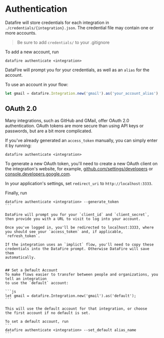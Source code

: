 # Authentication
Datafire will store credentials for each integration in
`./credentials/{integration}.json`. The credential file
may contain one or more accounts.

> Be sure to add `credentials/` to your .gitignore

To add a new account, run
```
datafire authenticate <integration>
```
DataFire will prompt you for your credentials, as well as an `alias` for the account.

To use an account in your flow:
```js
let gmail = datafire.Integration.new('gmail').as('your_account_alias');
```

## OAuth 2.0
Many integrations, such as GitHub and GMail, offer OAuth 2.0
authentication. OAuth tokens are more secure than using
API keys or passwords, but are a bit more complicated.

If you've already generated an `access_token` manually, you can simply
enter it by running:
```
datafire authenticate <integration>
```

To generate a new OAuth token, you'll need to create a new OAuth
client on the integration's website, for example,
[github.com/settings/developers](https://github.com/settings/developers)
or
[console.developers.google.com](https://console.developers.google.com).

In your application's settings, set `redirect_uri`
to `http://localhost:3333`.

Finally, run
````
datafire authenticate <integration> --generate_token
```

DataFire will prompt you for your `client_id` and `client_secret`,
then provide you with a URL to visit to log into your account.

Once you've logged in, you'll be redirected to localhost:3333, where
you should see your `access_token` and, if applicable, `refresh_token`.

If the integration uses an `implict` flow, you'll need to copy these
credentials into the DataFire prompt. Otherwise DataFire will save them
automatically.


## Set a Default Account
To make flows easier to transfer between people and organizations, you tell an integration
to use the `default` account:

```js
let gmail = datafire.Integration.new('gmail').as('default');
```

This will use the default account for that integration, or choose
the first account if no default is set.

To set a default account, run
```
datafire authenticate <integration> --set_default alias_name
```

